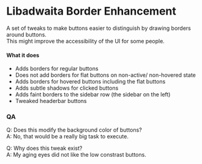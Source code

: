 # Libadwaita Border Enhancement

A set of tweaks to make buttons easier to distinguish by drawing borders around buttons.\
This might improve the accessibility of the UI for some people.

#### What it does
- Adds borders for regular buttons
- Does not add borders for flat buttons on non-active/ non-hovered state
- Adds borders for hovered buttons including the flat buttons
- Adds subtle shadows for clicked buttons
- Adds faint borders to the sidebar row (the sidebar on the left)
- Tweaked headerbar buttons

### QA

Q: Does this modify the background color of buttons?\
A: No, that would be a really big task to execute.

Q: Why does this tweak exist?\
A: My aging eyes did not like the low constrast buttons.
